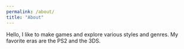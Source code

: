 ```yaml
---
permalink: /about/
title: "About"
---
```


Hello, I like to make games and explore various styles and genres.  My favorite eras are the PS2 and the 3DS.

